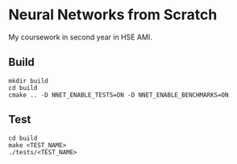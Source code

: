 # Neural Networks from Scratch

My coursework in second year in HSE AMI.

## Build
```shell
mkdir build
cd build
cmake .. -D NNET_ENABLE_TESTS=ON -D NNET_ENABLE_BENCHMARKS=ON
```

## Test

```shell
cd build
make <TEST_NAME>
./tests/<TEST_NAME>
```
